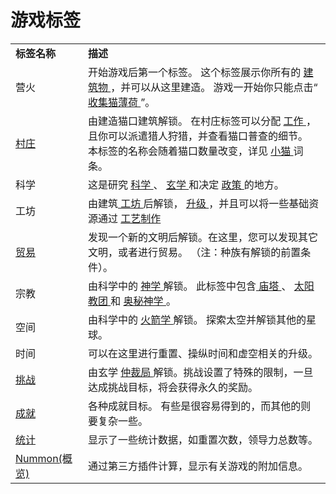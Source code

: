 # 游戏标签
<table class="wikitable">
	<tbody>
		<tr>
			<td>
				<strong>标签名称</strong>
			</td>
			<td>
				<strong>描述</strong>
			</td>
		</tr>
		<tr>
			<td>
				营火
			</td>
			<td>
				开始游戏后第一个标签。
				这个标签展示你所有的
				<a href="?file=001-猫咪百科/01-建筑物/01-食物生产">
					建筑物
				</a>
				，并可以从这里建造。
				游戏一开始你只能点击“
				<a href="?file=003-资源大全/01-猫薄荷">
					收集猫薄荷
				</a>
				”。
			</td>
		</tr>
		<tr>
			<td>
				<a href="?file=001-猫咪百科/02-村庄/01-职业">村庄
			</td>
			<td>
				由建造猫口建筑解锁。
				在村庄标签可以分配
				<a href="?file=001-猫咪百科/02-村庄">
					工作
				</a>
				，且你可以派遣猎人狩猎，并查看猫口普查的细节。
				<br>本标签的名称会随着猫口数量改变，详见
				<a href="?file=003-资源大全/18-小猫">
					小猫
				</a>词条。
			</td>
		</tr>
		<tr>
			<td>
				科学
			</td>
			<td>
				这是研究
				<a href="?file=001-猫咪百科/03科学/01-科学">
					科学
				</a>
				、
				<a href="?file=001-猫咪百科/03-科学/02-玄学">
					玄学
				</a>
				和决定
				<a href="?file=001-猫咪百科/03-科学/03-政策">
					政策
				</a>
				的地方。
			</td>
		</tr>
		<tr>
			<td>
				工坊
			</td>
			<td>
				由建筑<a href="?file=001-猫咪百科/01-建筑物/08-其它建筑#工坊">
					工坊
				</a>后解锁，
				<a href="?file=001-猫咪百科/04-工坊/01-升级">
					升级
				</a>
				，并且可以将一些基础资源通过
				<a href="?file=001-猫咪百科/04-工坊/02-工艺">
					工艺制作
				</a>
			</td>
		</tr>
		<tr>
			<td>
				<a href="?file=001-猫咪百科/05-贸易">
					贸易
				</a>
			</td>
			<td>
				发现一个新的文明后解锁。在这里，您可以发现其它文明，或者进行贸易。
				（注：种族有解锁的前置条件）。
			</td>
		</tr>
		<tr>
			<td>
				宗教
			</td>
			<td>
				由科学中的
				<a href="?file=001-猫咪百科/03-科学/01-科学#神学">
					神学
				</a>
				解锁。
				此标签中包含<a href="?file=001-猫咪百科/06-宗教/001-庙塔">
					庙塔
				</a>
				、
				<a href="?file=001-猫咪百科/06-宗教/002-太阳教团">
					太阳教团
				</a>
				和
				<a href="?file=001-猫咪百科/06-宗教/003-奥秘神学">
					奥秘神学
				</a>。
			</td>
		</tr>
		<tr>
			<td>
				空间
			</td>
			<td>
				由科学中的
				<a href="?file=001-猫咪百科/03-科学/01-科学#火箭学">
					火箭学
				</a>解锁。
				探索太空并解锁其他的星球。
			</td>
		</tr>
		<tr>
			<td>
					时间
			</td>
			<td>
				可以在这里进行重置、操纵时间和虚空相关的升级。
			</td>
		</tr>
		<tr>
			<td>
				<a href="?file=001-猫咪百科/11-挑战">
					挑战
				</a>
			</td>
			<td>
				由玄学
				<a href="?file=001-猫咪百科/03-科学/02-玄学#仲裁局">
					仲裁局
				</a>
				解锁。挑战设置了特殊的限制，一旦达成挑战目标，将会获得永久的奖励。
			</td>
		</tr>
		<tr>
			<td>
				<a href="?file=001-猫咪百科/09-成就">
					成就
				</a>
			</td>
			<td>
				各种成就目标。
				有些是很容易得到的，而其他的则要复杂一些。
			</td>
		</tr>
		<tr>
			<td>
				<a href="?file=001-猫咪百科/10-统计">
					统计
				</a>
			</td>
			<td>
				显示了一些统计数据，如重置次数，领导力总数等。
			</td>
		</tr>
		<tr>
			<td>
				<a href="?file=004-第三方工具/03-Nummon">
					Nummon(概览)
				</a>
			</td>
			<td>
				通过第三方插件计算，显示有关游戏的附加信息。
			</td>
		</tr>
	</tbody>
</table>
